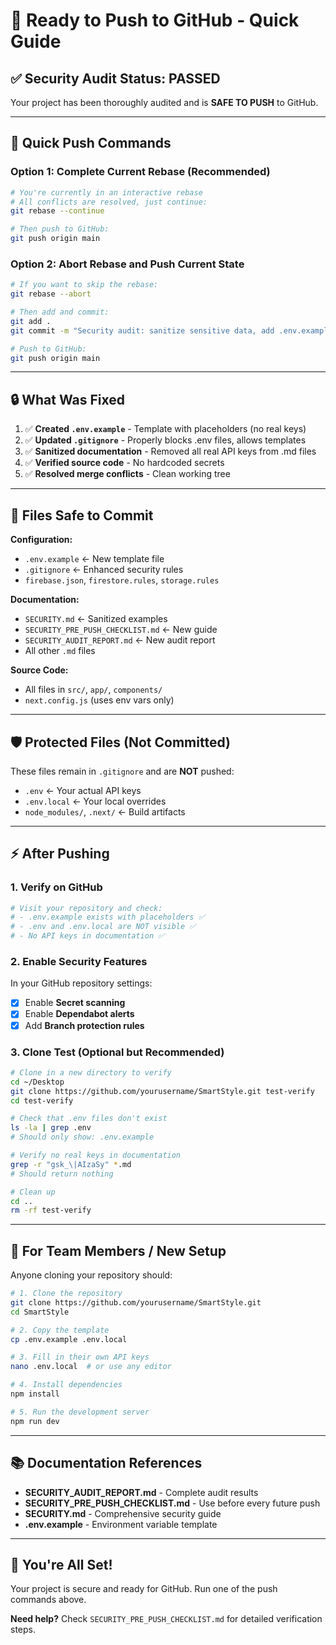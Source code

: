 # 🚀 Ready to Push to GitHub - Quick Guide

## ✅ Security Audit Status: PASSED

Your project has been thoroughly audited and is **SAFE TO PUSH** to GitHub.

---

## 🎯 Quick Push Commands

### Option 1: Complete Current Rebase (Recommended)

```bash
# You're currently in an interactive rebase
# All conflicts are resolved, just continue:
git rebase --continue

# Then push to GitHub:
git push origin main
```

### Option 2: Abort Rebase and Push Current State

```bash
# If you want to skip the rebase:
git rebase --abort

# Then add and commit:
git add .
git commit -m "Security audit: sanitize sensitive data, add .env.example"

# Push to GitHub:
git push origin main
```

---

## 🔒 What Was Fixed

1. ✅ **Created `.env.example`** - Template with placeholders (no real keys)
2. ✅ **Updated `.gitignore`** - Properly blocks .env files, allows templates
3. ✅ **Sanitized documentation** - Removed all real API keys from .md files
4. ✅ **Verified source code** - No hardcoded secrets
5. ✅ **Resolved merge conflicts** - Clean working tree

---

## 📝 Files Safe to Commit

**Configuration:**
- `.env.example` ← New template file
- `.gitignore` ← Enhanced security rules
- `firebase.json`, `firestore.rules`, `storage.rules`

**Documentation:**
- `SECURITY.md` ← Sanitized examples
- `SECURITY_PRE_PUSH_CHECKLIST.md` ← New guide
- `SECURITY_AUDIT_REPORT.md` ← New audit report
- All other `.md` files

**Source Code:**
- All files in `src/`, `app/`, `components/`
- `next.config.js` (uses env vars only)

---

## 🛡️ Protected Files (Not Committed)

These files remain in `.gitignore` and are **NOT** pushed:
- `.env` ← Your actual API keys
- `.env.local` ← Your local overrides
- `node_modules/`, `.next/` ← Build artifacts

---

## ⚡ After Pushing

### 1. Verify on GitHub
```bash
# Visit your repository and check:
# - .env.example exists with placeholders ✅
# - .env and .env.local are NOT visible ✅
# - No API keys in documentation ✅
```

### 2. Enable Security Features
In your GitHub repository settings:
- [x] Enable **Secret scanning**
- [x] Enable **Dependabot alerts**
- [x] Add **Branch protection rules**

### 3. Clone Test (Optional but Recommended)
```bash
# Clone in a new directory to verify
cd ~/Desktop
git clone https://github.com/yourusername/SmartStyle.git test-verify
cd test-verify

# Check that .env files don't exist
ls -la | grep .env
# Should only show: .env.example

# Verify no real keys in documentation
grep -r "gsk_\|AIzaSy" *.md
# Should return nothing

# Clean up
cd ..
rm -rf test-verify
```

---

## 🔐 For Team Members / New Setup

Anyone cloning your repository should:

```bash
# 1. Clone the repository
git clone https://github.com/yourusername/SmartStyle.git
cd SmartStyle

# 2. Copy the template
cp .env.example .env.local

# 3. Fill in their own API keys
nano .env.local  # or use any editor

# 4. Install dependencies
npm install

# 5. Run the development server
npm run dev
```

---

## 📚 Documentation References

- **SECURITY_AUDIT_REPORT.md** - Complete audit results
- **SECURITY_PRE_PUSH_CHECKLIST.md** - Use before every future push
- **SECURITY.md** - Comprehensive security guide
- **.env.example** - Environment variable template

---

## 🎉 You're All Set!

Your project is secure and ready for GitHub. Run one of the push commands above.

**Need help?** Check `SECURITY_PRE_PUSH_CHECKLIST.md` for detailed verification steps.
